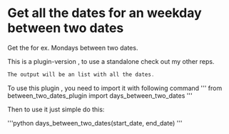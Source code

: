 # Get all the dates for an weekday between two dates
Get the for ex. Mondays between two dates.

This is a plugin-version , to use a standalone check out my other reps.
  
```c
The output will be an list with all the dates.
```

To use this plugin , you need to import it with following command
'''
from between_two_dates_plugin import days_between_two_dates
'''

Then to use it just simple do this:

'''python
days_between_two_dates(start_date, end_date)
'''
